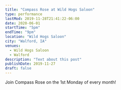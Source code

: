 ```yaml
---
title: "Compass Rose at Wild Hogs Saloon"
type: performance
lastMod: 2019-11-28T21:41:22-06:00
date: 2020-06-01
startTime: "5pm"
endTime: "9pm"
location: "Wild Hogs Saloon"
city: "Walford, IA"
venues:
  - Wild Hogs Saloon
  - Walford
description: "Text about this post"
publishDate: 2019-11-27
draft: false
---
```


Join Compass Rose on the 1st Monday of every month!
